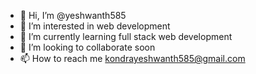 - 👋 Hi, I’m @yeshwanth585
- 👀 I’m interested in web development
- 🌱 I’m currently learning full stack web development
- 💞️ I’m looking to collaborate soon
- 📫 How to reach me kondrayeshwanth585@gmail.com

<!---
yeshwanth585/yeshwanth585 is a ✨ special ✨ repository because its `README.md` (this file) appears on your GitHub profile.
You can click the Preview link to take a look at your changes.
--->

